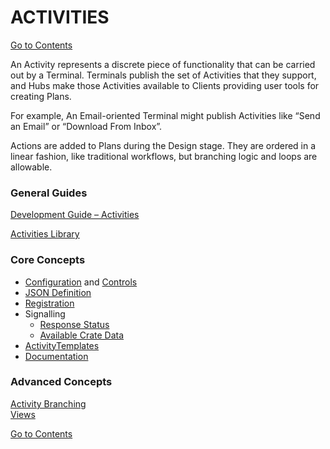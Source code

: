 # ACTIVITIES

[Go to Contents](https://github.com/Fr8org/Fr8Core/blob/master/Docs/Home.md)  

An Activity represents a discrete piece of functionality that can be carried out by a Terminal.  Terminals publish the set of Activities that they support, and Hubs make those Activities available to Clients providing user tools for creating Plans.

For example, An Email-oriented Terminal might publish Activities like “Send an Email” or “Download From Inbox”.

Actions are added to Plans during the Design stage. They are ordered in a linear fashion, like traditional workflows, but branching logic and loops are allowable.

### General Guides

[Development Guide – Activities](https://github.com/Fr8org/Fr8Core/blob/master/Docs/ForDevelopers/DevelopmentGuides/ActivityDevelopmentGuide.md)

[Activities Library](https://github.com/Fr8org/Fr8Core/blob/master/Docs/ForDevelopers/ActivitiesLibrary.md)

### Core Concepts

* [Configuration](https://github.com/Fr8org/Fr8Core/blob/master/Docs/ForDevelopers/OperatingConcepts/ActivityConfiguration.md) and [Controls](https://github.com/Fr8org/Fr8Core/blob/master/Docs/ForDevelopers/DevelopmentGuides/ConfigurationControls.md)    
* [JSON Definition](https://github.com/Fr8org/Fr8Core/blob/master/Docs/ForDevelopers/ActivityJSONDefinition.md)
* [Registration](https://github.com/Fr8org/Fr8Core/blob/master/Docs/ForDevelopers/ActivitiesRegistration.md)
* Signalling
    * [Response Status](https://github.com/Fr8org/Fr8Core/blob/master/Docs/ForDevelopers/ActivitiesCommunication.md)
    * [Available Crate Data](https://github.com/Fr8org/Fr8Core/blob/master/Docs/ForDevelopers/CrateSignalling.md)
* [ActivityTemplates](https://github.com/Fr8org/Fr8Core/blob/master/Docs/ForDevelopers/Objects/ActivityTemplates.md)
* [Documentation](https://github.com/Fr8org/Fr8Core/blob/master/Docs/ForDevelopers/ActivityDevelopmentBuildingDocumentation.md)

### Advanced Concepts

[Activity Branching](https://github.com/Fr8org/Fr8Core/blob/master/Docs/ForDevelopers/Branching.md)   
[Views](https://github.com/Fr8org/Fr8Core/blob/master/Docs/ForDevelopers/ActivitiesViews.md)

[Go to Contents](https://github.com/Fr8org/Fr8Core/blob/master/Docs/Home.md)  
